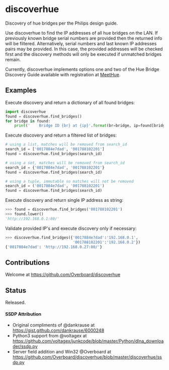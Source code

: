 # **discoverhue**
Discovery of hue bridges per the Philips design guide.

Use discoverhue to find the IP addresses of all hue bridges on the LAN. If 
previously known bridge serial numbers are provided then the returned info will
be filtered.  Alternatively, serial numbers and last known IP addresses pairs
may be provided.  In this case, the provided addresses will be checked first
and the discovery methods will only be executed if unmatched bridges remain.

Currently, discoverhue implements options one and two of the Hue Bridge
Discovery Guide available with registration at 
[MeetHue](https://developers.meethue.com/application-design-guidance).

## Examples
Execute discovery and return a dictionary of all found bridges:
```python
import discoverhue
found = discoverhue.find_bridges()
for bridge in found:
    print('    Bridge ID {br} at {ip}'.format(br=bridge, ip=found[bridge]))
```
Execute discovery and return a filtered list of bridges:
```python
# using a list, matches will be removed from search_id
search_id = ['0017884e7dad', '001788102201']
found = discoverhue.find_bridges(search_id)

# using a set, matches will be removed from search_id
search_id = {'0017884e7dad', '001788102201'}
found = discoverhue.find_bridges(search_id)

# using a tuple, immutable so matches will not be removed
search_id = ('0017884e7dad', '001788102201')
found = discoverhue.find_bridges(search_id)
```
Execute discovery and return single IP address as string:
```python
>>> found = discoverhue.find_bridges('001788102201')
>>> found.lower()
'http://192.168.0.1:80/'
```
Validate provided IP's and execute discovery only if necessary:
```python
>>> discoverhue.find_bridges({'0017884e7dad':'192.168.0.1',
                              '001788102201':'192.168.0.2'})
{'0017884e7dad': 'http://192.168.0.27:80/'}
```

## Contributions
Welcome at https://github.com/Overboard/discoverhue

## Status
Released.

#### SSDP Attribution
* Original compliments of @dankrause at
https://gist.github.com/dankrause/6000248
* Python3 support from @voltagex at
https://github.com/voltagex/junkcode/blob/master/Python/dlna_downloader/ssdp.py
* Server field addition and Win32 @Overboard at
https://github.com/Overboard/discoverhue/blob/master/discoverhue/ssdp.py
